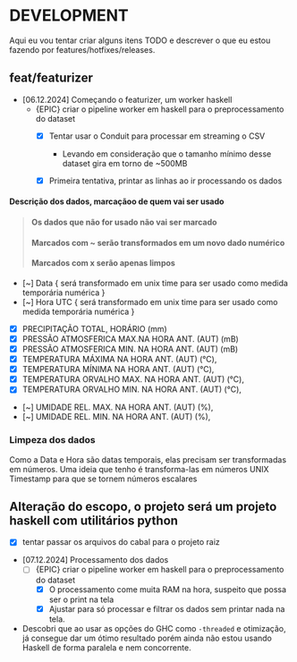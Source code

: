 # DEVELOPMENT

Aqui eu vou tentar criar alguns itens TODO e descrever o que eu estou fazendo por features/hotfixes/releases.

## feat/featurizer

* [06.12.2024] Começando o featurizer, um worker haskell
    - {EPIC} criar o pipeline worker em haskell para o preprocessamento do dataset
        - [x] Tentar usar o Conduit para processar em streaming o CSV
            - Levando em consideração que o tamanho mínimo desse dataset gira em torno de ~500MB
        - [x] Primeira tentativa, printar as linhas ao ir processando os dados


#### Descrição dos dados, marcaçãoo de quem vai ser usado
>#### Os dados que não for usado não vai ser marcado
>#### Marcados com ~ serão transformados em um novo dado numérico
>#### Marcados com x serão apenas limpos

- [~] Data { será transformado em unix time para ser usado como medida temporária numérica }
- [~] Hora UTC { será transformado em unix time para ser usado como medida temporária numérica }
- [x] PRECIPITAÇÃO TOTAL, HORÁRIO (mm)
- [x] PRESSÃO ATMOSFERICA MAX.NA HORA ANT. (AUT) (mB)
- [x] PRESSÃO ATMOSFERICA MIN. NA HORA ANT. (AUT) (mB)
- [x] TEMPERATURA MÁXIMA NA HORA ANT. (AUT) (°C),
- [x] TEMPERATURA MÍNIMA NA HORA ANT. (AUT) (°C),
- [x] TEMPERATURA ORVALHO MAX. NA HORA ANT. (AUT) (°C),
- [x] TEMPERATURA ORVALHO MIN. NA HORA ANT. (AUT) (°C),
- [~] UMIDADE REL. MAX. NA HORA ANT. (AUT) (%),
- [~] UMIDADE REL. MIN. NA HORA ANT. (AUT) (%),


### Limpeza dos dados

Como a Data e Hora são datas temporais, elas precisam ser transformadas em números. Uma ideia que tenho é transforma-las
em números UNIX Timestamp para que se tornem números escalares

## Alteração do escopo, o projeto será um projeto haskell com utilitários python
- [x] tentar passar os arquivos do cabal para o projeto raiz


* [07.12.2024] Processamento dos dados
    - [ ] {EPIC} criar o pipeline worker em haskell para o preprocessamento do dataset
        - [x] O processamento come muita RAM na hora, suspeito que possa ser o print na tela
        - [x] Ajustar para só processar e filtrar os dados sem printar nada na tela.

* Descobri que ao usar as opções do GHC como `-threaded` e otimização, já consegue dar um ótimo resultado porém ainda não estou usando Haskell de forma paralela e nem concorrente.
